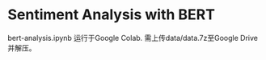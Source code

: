 # Sentiment Analysis with BERT

bert-analysis.ipynb 运行于Google Colab. 需上传data/data.7z至Google Drive并解压。
